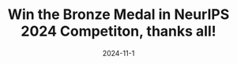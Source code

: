 ---
title: "<strong>Win</strong> the Bronze Medal in NeurIPS 2024 Competiton, thanks all!"
date: 2024-11-1
---
